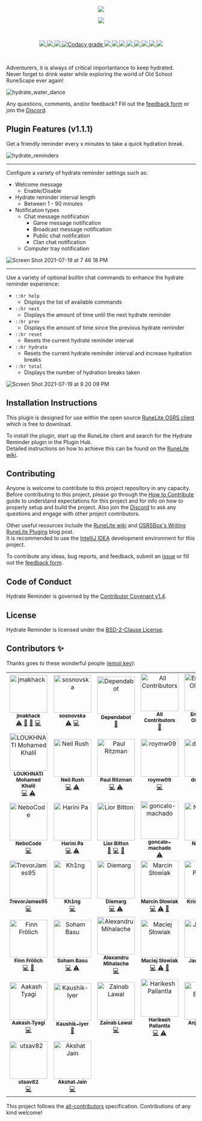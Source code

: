 <p align="center">
    <img src="https://i.imgur.com/bztOLOO.png" />
</p>

<p align="center">
    <a href="https://discord.gg/RTgxfFW9mS" alt="Discord">
        <img src="https://img.shields.io/discord/1023562225790767175?color=%20%237289DA&label=discord&logo=discord&logoColor=%20%237289DA&style=for-the-badge" />
    </a>
</p>

<br />

<p align="center">
    <a href="https://runelite.net/plugin-hub/show/hydrate-reminder" alt="Plugin Rank">
        <img src="https://img.shields.io/endpoint?style=for-the-badge&url=https%3A%2F%2Fi.pluginhub.info%2Fshields%2Frank%2Fplugin%2Fhydrate-reminder" />
    </a>
    <a href="https://runelite.net/plugin-hub/show/hydrate-reminder" alt="Total Installs">
        <img src="https://img.shields.io/endpoint?style=for-the-badge&url=https%3A%2F%2Fi.pluginhub.info%2Fshields%2Finstalls%2Fplugin%2Fhydrate-reminder" />
    </a>
    <a href="https://github.com/jmakhack/hydrate-reminder/actions?query=workflow%3A%22Java+CI+with+Gradle%22" alt="Build Status">
        <img src="https://img.shields.io/github/workflow/status/jmakhack/hydrate-reminder/Java%20CI%20with%20Gradle?style=for-the-badge" />
    </a>
    <a href="https://www.codacy.com/gh/jmakhack/hydrate-reminder/dashboard" alt="Code Quality">
        <img alt="Codacy grade" src="https://img.shields.io/codacy/grade/acefd6d303a24a76b1aac55026a51398?style=for-the-badge">
    </a>
    <a href="#" alt="Repo Size">
        <img src="https://img.shields.io/github/repo-size/jmakhack/hydrate-reminder?style=for-the-badge" />
    </a>
    <a href="https://github.com/jmakhack/hydrate-reminder/issues" alt="Open Issues">
        <img src="https://img.shields.io/github/issues/jmakhack/hydrate-reminder?style=for-the-badge" />
    </a>
    <a href="https://github.com/jmakhack/hydrate-reminder/blob/master/LICENSE" alt="License">
        <img src="https://img.shields.io/github/license/jmakhack/hydrate-reminder?style=for-the-badge" />
    </a>
    <a href="https://github.com/jmakhack/hydrate-reminder/releases" alt="Version">
        <img src="https://img.shields.io/github/v/release/jmakhack/hydrate-reminder?style=for-the-badge" />
    </a>
    <a href="https://github.com/jmakhack/hydrate-reminder/releases" alt="Release Date">
        <img src="https://img.shields.io/github/release-date/jmakhack/hydrate-reminder?style=for-the-badge" />
    </a>
    <a href="#contributors-" alt="All Contributors">
        <img src="https://img.shields.io/github/all-contributors/jmakhack/hydrate-reminder?style=for-the-badge" />
    </a>
    <a href="https://github.com/jmakhack/hydrate-reminder/stargazers" alt="Stars">
        <img src="https://img.shields.io/github/stars/jmakhack/hydrate-reminder?color=orange&style=for-the-badge" />
    </a>
    <a href="https://youtu.be/3q5qD5Dv9_o" alt="Made With Love">
        <img src="https://img.shields.io/badge/Made%20With%20Love-(%E2%97%8F%E2%99%A1%E2%88%80%E2%99%A1))%E3%83%BE%E2%98%86*%E3%80%82-blueviolet?style=for-the-badge" />
    </a>
</p>

<br/>

Adventurers, it is always of critical importantance to keep hydrated.  
Never forget to drink water while exploring the world of Old School RuneScape ever again!

![hydrate_water_dance](https://user-images.githubusercontent.com/1442227/125190916-7ff58a00-e1f4-11eb-8566-1a10561c7fee.gif)

Any questions, comments, and/or feedback? Fill out the [feedback form](https://forms.gle/aZrqFvTP8LWZ1toi9) or join the [Discord](https://discord.gg/RTgxfFW9mS).

## Plugin Features (v1.1.1)

Get a friendly reminder every x minutes to take a quick hydration break.

![hydrate_reminders](https://user-images.githubusercontent.com/1442227/125190578-bfbb7200-e1f2-11eb-9691-0d72419e4626.png)

<hr/>

Configure a variety of hydrate reminder settings such as:

-   Welcome message
    -   Enable/Disable
-   Hydrate reminder interval length
    -   Between 1 - 90 minutes
-   Notification types
    -   Chat message notification
        -   Game message notification
        -   Broadcast message notification
        -   Public chat notification
        -   Clan chat notification
    -   Computer tray notification

![Screen Shot 2021-07-19 at 7 46 18 PM](https://user-images.githubusercontent.com/1442227/126261031-6f1938fd-97bb-47b8-a2d1-3e7bfb64d038.png)

<hr/>
            
Use a variety of optional builtin chat commands to enhance the hydrate reminder experience:
-   `::hr help`
    -   Displays the list of available commands
-   `::hr next`
    -   Displays the amount of time until the next hydrate reminder
-   `::hr prev`
    -   Displays the amount of time since the previous hydrate reminder
-   `::hr reset`
    -   Resets the current hydrate reminder interval
-   `::hr hydrate`
    -   Resets the current hydrate reminder interval and increase hydration breaks
-   `::hr total`
    -   Displays the number of hydration breaks taken

![Screen Shot 2021-07-19 at 9 20 09 PM](https://user-images.githubusercontent.com/1442227/126261372-20d9954c-62a5-47a8-bf20-75d86e5349f2.png)

## Installation Instructions

This plugin is designed for use within the open source [RuneLite OSRS client](https://runelite.net/) which is free to download.

To install the plugin, start up the RuneLite client and search for the Hydrate Reminder plugin in the Plugin Hub.\
Detailed instructions on how to achieve this can be found on the [RuneLite wiki](https://github.com/runelite/runelite/wiki/Information-about-the-Plugin-Hub).

## Contributing

Anyone is welcome to contribute to this project repository in any capacity.  
Before contributing to this project, please go through the [How to Contribute](CONTRIBUTING.md) guide to understand expectations for this project and for info on how to properly setup and build the project. Also join the [Discord](https://discord.gg/RTgxfFW9mS) to ask any questions and engage with other project contributors.

Other useful resources include the [RuneLite wiki](https://github.com/runelite/runelite/wiki) and [OSRSBox's Writing RuneLite Plugins](https://www.osrsbox.com/blog/2018/08/10/writing-runelite-plugins-part-1-building/) blog post.  
It is recommended to use the [IntelliJ IDEA](https://www.jetbrains.com/idea/) development environment for this project.

To contribute any ideas, bug reports, and feedback, submit an [issue](https://github.com/jmakhack/hydrate-reminder/issues) or fill out the [feedback form](https://forms.gle/aZrqFvTP8LWZ1toi9).

## Code of Conduct

Hydrate Reminder is governed by the [Contributor Covenant v1.4](CODE_OF_CONDUCT.md).

## License

Hydrate Reminder is licensed under the [BSD-2-Clause License](LICENSE).

## Contributors ✨

Thanks goes to these wonderful people ([emoji key](https://allcontributors.org/docs/en/emoji-key)):

<!-- ALL-CONTRIBUTORS-LIST:START - Do not remove or modify this section -->
<!-- prettier-ignore-start -->
<!-- markdownlint-disable -->
<table>
  <tbody>
    <tr>
      <td align="center"><a href="https://github.com/jmakhack"><img src="https://avatars.githubusercontent.com/u/1442227?v=4?s=100" width="100px;" alt="jmakhack"/><br /><sub><b>jmakhack</b></sub></a><br /><a href="https://github.com/jmakhack/hydrate-reminder/commits?author=jmakhack" title="Tests">⚠️</a> <a href="#maintenance-jmakhack" title="Maintenance">🚧</a> <a href="https://github.com/jmakhack/hydrate-reminder/commits?author=jmakhack" title="Documentation">📖</a> <a href="https://github.com/jmakhack/hydrate-reminder/commits?author=jmakhack" title="Code">💻</a></td>
      <td align="center"><a href="https://github.com/sosnovska"><img src="https://avatars.githubusercontent.com/u/11365065?v=4?s=100" width="100px;" alt="sosnovska"/><br /><sub><b>sosnovska</b></sub></a><br /><a href="https://github.com/jmakhack/hydrate-reminder/commits?author=sosnovska" title="Tests">⚠️</a> <a href="https://github.com/jmakhack/hydrate-reminder/commits?author=sosnovska" title="Code">💻</a></td>
      <td align="center"><a href="https://github.com/features/security"><img src="https://avatars.githubusercontent.com/u/27347476?v=4?s=100" width="100px;" alt="Dependabot"/><br /><sub><b>Dependabot</b></sub></a><br /><a href="#maintenance-dependabot" title="Maintenance">🚧</a></td>
      <td align="center"><a href="https://allcontributors.org"><img src="https://avatars.githubusercontent.com/u/46410174?v=4?s=100" width="100px;" alt="All Contributors"/><br /><sub><b>All Contributors</b></sub></a><br /><a href="https://github.com/jmakhack/hydrate-reminder/commits?author=all-contributors" title="Documentation">📖</a></td>
      <td align="center"><a href="https://github.com/EmmanuelOlofintuyi"><img src="https://avatars.githubusercontent.com/u/46730204?v=4?s=100" width="100px;" alt="Emmanuel Olofintuyi"/><br /><sub><b>Emmanuel Olofintuyi</b></sub></a><br /><a href="https://github.com/jmakhack/hydrate-reminder/commits?author=EmmanuelOlofintuyi" title="Documentation">📖</a></td>
    </tr>
    <tr>
      <td align="center"><a href="https://github.com/medkhabt"><img src="https://avatars.githubusercontent.com/u/34715586?v=4?s=100" width="100px;" alt="LOUKHNATI Mohamed Khalil"/><br /><sub><b>LOUKHNATI Mohamed Khalil</b></sub></a><br /><a href="https://github.com/jmakhack/hydrate-reminder/commits?author=medkhabt" title="Code">💻</a> <a href="https://github.com/jmakhack/hydrate-reminder/commits?author=medkhabt" title="Tests">⚠️</a></td>
      <td align="center"><a href="https://github.com/neilrush"><img src="https://avatars.githubusercontent.com/u/31221793?v=4?s=100" width="100px;" alt="Neil Rush"/><br /><sub><b>Neil Rush</b></sub></a><br /><a href="https://github.com/jmakhack/hydrate-reminder/commits?author=neilrush" title="Code">💻</a> <a href="https://github.com/jmakhack/hydrate-reminder/commits?author=neilrush" title="Tests">⚠️</a></td>
      <td align="center"><a href="https://www.linkedin.com/in/paulritzman/"><img src="https://avatars.githubusercontent.com/u/37886407?v=4?s=100" width="100px;" alt="Paul Ritzman"/><br /><sub><b>Paul Ritzman</b></sub></a><br /><a href="https://github.com/jmakhack/hydrate-reminder/commits?author=paulritzman" title="Code">💻</a> <a href="https://github.com/jmakhack/hydrate-reminder/commits?author=paulritzman" title="Tests">⚠️</a></td>
      <td align="center"><a href="https://github.com/roymw09"><img src="https://avatars.githubusercontent.com/u/60860251?v=4?s=100" width="100px;" alt="roymw09"/><br /><sub><b>roymw09</b></sub></a><br /><a href="https://github.com/jmakhack/hydrate-reminder/commits?author=roymw09" title="Code">💻</a></td>
      <td align="center"><a href="https://github.com/dcechano"><img src="https://avatars.githubusercontent.com/u/43017290?v=4?s=100" width="100px;" alt="dcechano"/><br /><sub><b>dcechano</b></sub></a><br /><a href="https://github.com/jmakhack/hydrate-reminder/commits?author=dcechano" title="Code">💻</a></td>
    </tr>
    <tr>
      <td align="center"><a href="https://nebocode.github.io"><img src="https://avatars.githubusercontent.com/u/17943735?v=4?s=100" width="100px;" alt="NeboCode"/><br /><sub><b>NeboCode</b></sub></a><br /><a href="https://github.com/jmakhack/hydrate-reminder/commits?author=NeboCode" title="Code">💻</a></td>
      <td align="center"><a href="https://github.com/hpa16"><img src="https://avatars.githubusercontent.com/u/29160872?v=4?s=100" width="100px;" alt="Harini Pa"/><br /><sub><b>Harini Pa</b></sub></a><br /><a href="https://github.com/jmakhack/hydrate-reminder/commits?author=hpa16" title="Code">💻</a> <a href="https://github.com/jmakhack/hydrate-reminder/commits?author=hpa16" title="Tests">⚠️</a></td>
      <td align="center"><a href="https://github.com/LiorBitton"><img src="https://avatars.githubusercontent.com/u/54041768?v=4?s=100" width="100px;" alt="Lior Bitton"/><br /><sub><b>Lior Bitton</b></sub></a><br /><a href="#maintenance-LiorBitton" title="Maintenance">🚧</a> <a href="https://github.com/jmakhack/hydrate-reminder/commits?author=LiorBitton" title="Code">💻</a> <a href="https://github.com/jmakhack/hydrate-reminder/commits?author=LiorBitton" title="Documentation">📖</a></td>
      <td align="center"><a href="https://github.com/goncalo-machado"><img src="https://avatars.githubusercontent.com/u/66827806?v=4?s=100" width="100px;" alt="goncalo-machado"/><br /><sub><b>goncalo-machado</b></sub></a><br /><a href="https://github.com/jmakhack/hydrate-reminder/commits?author=goncalo-machado" title="Tests">⚠️</a></td>
      <td align="center"><a href="https://github.com/vlad-nitu"><img src="https://avatars.githubusercontent.com/u/95694456?v=4?s=100" width="100px;" alt="Nitu Vlad"/><br /><sub><b>Nitu Vlad</b></sub></a><br /><a href="https://github.com/jmakhack/hydrate-reminder/commits?author=vlad-nitu" title="Code">💻</a></td>
    </tr>
    <tr>
      <td align="center"><a href="https://github.com/TrevorJames95"><img src="https://avatars.githubusercontent.com/u/44034050?v=4?s=100" width="100px;" alt="TrevorJames95"/><br /><sub><b>TrevorJames95</b></sub></a><br /><a href="https://github.com/jmakhack/hydrate-reminder/commits?author=TrevorJames95" title="Code">💻</a></td>
      <td align="center"><a href="https://github.com/Kh1ng"><img src="https://avatars.githubusercontent.com/u/89691651?v=4?s=100" width="100px;" alt="Kh1ng"/><br /><sub><b>Kh1ng</b></sub></a><br /><a href="https://github.com/jmakhack/hydrate-reminder/commits?author=Kh1ng" title="Code">💻</a></td>
      <td align="center"><a href="https://github.com/Diemarg"><img src="https://avatars.githubusercontent.com/u/47374512?v=4?s=100" width="100px;" alt="Diemarg"/><br /><sub><b>Diemarg</b></sub></a><br /><a href="https://github.com/jmakhack/hydrate-reminder/commits?author=Diemarg" title="Code">💻</a> <a href="https://github.com/jmakhack/hydrate-reminder/commits?author=Diemarg" title="Tests">⚠️</a></td>
      <td align="center"><a href="https://github.com/mslowiak"><img src="https://avatars.githubusercontent.com/u/18486535?v=4?s=100" width="100px;" alt="Marcin Słowiak"/><br /><sub><b>Marcin Słowiak</b></sub></a><br /><a href="https://github.com/jmakhack/hydrate-reminder/commits?author=mslowiak" title="Code">💻</a> <a href="https://github.com/jmakhack/hydrate-reminder/commits?author=mslowiak" title="Tests">⚠️</a> <a href="#maintenance-mslowiak" title="Maintenance">🚧</a></td>
      <td align="center"><a href="https://github.com/Krishpandya682"><img src="https://avatars.githubusercontent.com/u/76144309?v=4?s=100" width="100px;" alt="Krish Pandya"/><br /><sub><b>Krish Pandya</b></sub></a><br /><a href="https://github.com/jmakhack/hydrate-reminder/commits?author=Krishpandya682" title="Code">💻</a> <a href="https://github.com/jmakhack/hydrate-reminder/commits?author=Krishpandya682" title="Documentation">📖</a></td>
    </tr>
    <tr>
      <td align="center"><a href="https://github.com/FinnPixel"><img src="https://avatars.githubusercontent.com/u/16624990?v=4?s=100" width="100px;" alt="Finn Frölich"/><br /><sub><b>Finn Frölich</b></sub></a><br /><a href="https://github.com/jmakhack/hydrate-reminder/commits?author=FinnPixel" title="Code">💻</a> <a href="#maintenance-FinnPixel" title="Maintenance">🚧</a></td>
      <td align="center"><a href="https://github.com/sohamangoes"><img src="https://avatars.githubusercontent.com/u/35619727?v=4?s=100" width="100px;" alt="Soham Basu"/><br /><sub><b>Soham Basu</b></sub></a><br /><a href="https://github.com/jmakhack/hydrate-reminder/commits?author=sohamangoes" title="Code">💻</a> <a href="https://github.com/jmakhack/hydrate-reminder/commits?author=sohamangoes" title="Tests">⚠️</a></td>
      <td align="center"><a href="https://alexandrumihalache.com"><img src="https://avatars.githubusercontent.com/u/51009251?v=4?s=100" width="100px;" alt="Alexandru Mihalache"/><br /><sub><b>Alexandru Mihalache</b></sub></a><br /><a href="https://github.com/jmakhack/hydrate-reminder/commits?author=AlexMihalache99" title="Code">💻</a></td>
      <td align="center"><a href="https://github.com/macslowiak"><img src="https://avatars.githubusercontent.com/u/94566117?v=4?s=100" width="100px;" alt="Maciej Słowiak"/><br /><sub><b>Maciej Słowiak</b></sub></a><br /><a href="https://github.com/jmakhack/hydrate-reminder/commits?author=macslowiak" title="Code">💻</a> <a href="https://github.com/jmakhack/hydrate-reminder/commits?author=macslowiak" title="Tests">⚠️</a> <a href="https://github.com/jmakhack/hydrate-reminder/commits?author=macslowiak" title="Documentation">📖</a></td>
      <td align="center"><a href="https://github.com/Jacoberson"><img src="https://avatars.githubusercontent.com/u/58759808?v=4?s=100" width="100px;" alt="Jacoberson"/><br /><sub><b>Jacoberson</b></sub></a><br /><a href="https://github.com/jmakhack/hydrate-reminder/commits?author=Jacoberson" title="Code">💻</a></td>
    </tr>
    <tr>
      <td align="center"><a href="https://github.com/aakash232"><img src="https://avatars.githubusercontent.com/u/67885496?v=4?s=100" width="100px;" alt="Aakash Tyagi"/><br /><sub><b>Aakash Tyagi</b></sub></a><br /><a href="https://github.com/jmakhack/hydrate-reminder/commits?author=aakash232" title="Code">💻</a></td>
      <td align="center"><a href="https://github.com/Kaushik-Iyer"><img src="https://avatars.githubusercontent.com/u/84177184?v=4?s=100" width="100px;" alt="Kaushik-Iyer"/><br /><sub><b>Kaushik-Iyer</b></sub></a><br /><a href="#maintenance-Kaushik-Iyer" title="Maintenance">🚧</a></td>
      <td align="center"><a href="https://github.com/Zeesky-code"><img src="https://avatars.githubusercontent.com/u/71593672?v=4?s=100" width="100px;" alt="Zainab Lawal"/><br /><sub><b>Zainab Lawal</b></sub></a><br /><a href="https://github.com/jmakhack/hydrate-reminder/commits?author=Zeesky-code" title="Code">💻</a></td>
      <td align="center"><a href="https://harikesh409.github.io/"><img src="https://avatars.githubusercontent.com/u/3501554?v=4?s=100" width="100px;" alt="Harikesh Pallantla"/><br /><sub><b>Harikesh Pallantla</b></sub></a><br /><a href="https://github.com/jmakhack/hydrate-reminder/commits?author=harikesh409" title="Code">💻</a> <a href="https://github.com/jmakhack/hydrate-reminder/commits?author=harikesh409" title="Tests">⚠️</a></td>
      <td align="center"><a href="http://www.youtube.com/lumary"><img src="https://avatars.githubusercontent.com/u/46068592?v=4?s=100" width="100px;" alt="Anja Bender"/><br /><sub><b>Anja Bender</b></sub></a><br /><a href="https://github.com/jmakhack/hydrate-reminder/commits?author=Lumary2" title="Code">💻</a></td>
    </tr>
    <tr>
      <td align="center"><a href="https://github.com/utsav82"><img src="https://avatars.githubusercontent.com/u/92868052?v=4?s=100" width="100px;" alt="utsav82"/><br /><sub><b>utsav82</b></sub></a><br /><a href="https://github.com/jmakhack/hydrate-reminder/commits?author=utsav82" title="Code">💻</a></td>
      <td align="center"><a href="https://github.com/akshatjainei"><img src="https://avatars.githubusercontent.com/u/93882347?v=4?s=100" width="100px;" alt="Akshat Jain"/><br /><sub><b>Akshat Jain</b></sub></a><br /><a href="https://github.com/jmakhack/hydrate-reminder/commits?author=akshatjainei" title="Code">💻</a></td>
    </tr>
  </tbody>
  <tfoot>
    
  </tfoot>
</table>

<!-- markdownlint-restore -->
<!-- prettier-ignore-end -->

<!-- ALL-CONTRIBUTORS-LIST:END -->

This project follows the [all-contributors](https://github.com/all-contributors/all-contributors) specification. Contributions of any kind welcome!
